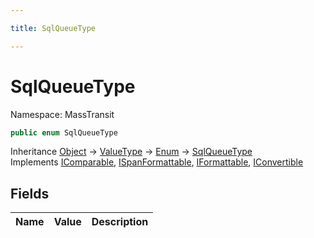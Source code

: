 ```yaml
---

title: SqlQueueType

---
```


# SqlQueueType

Namespace: MassTransit

```csharp
public enum SqlQueueType
```

Inheritance [Object](https://learn.microsoft.com/en-us/dotnet/api/system.object) → [ValueType](https://learn.microsoft.com/en-us/dotnet/api/system.valuetype) → [Enum](https://learn.microsoft.com/en-us/dotnet/api/system.enum) → [SqlQueueType](../masstransit/sqlqueuetype)<br/>
Implements [IComparable](https://learn.microsoft.com/en-us/dotnet/api/system.icomparable), [ISpanFormattable](https://learn.microsoft.com/en-us/dotnet/api/system.ispanformattable), [IFormattable](https://learn.microsoft.com/en-us/dotnet/api/system.iformattable), [IConvertible](https://learn.microsoft.com/en-us/dotnet/api/system.iconvertible)

## Fields

| Name | Value | Description |
| --- | --: | --- |
